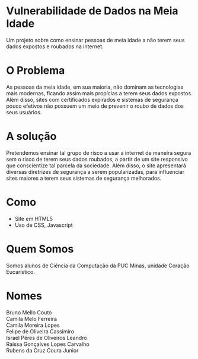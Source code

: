 # Vulnerabilidade de Dados na Meia Idade
Um projeto sobre como ensinar pessoas de meia idade a não terem seus dados expostos e roubados na internet.

# O Problema
As pessoas da meia idade, em sua maioria, não dominam as tecnologias mais modernas, ficando assim mais propícias a terem seus dados expostos. Além disso, sites com certificados expirados e sistemas de segurança pouco efetivos não possuem um meio de prevenir o roubo de dados dos seus usuários.

# A solução
Pretendemos ensinar tal grupo de risco a usar a internet de maneira segura sem o risco de terem seus dados roubados, a partir de um site responsivo que conscientize tal parcela da sociedade. Além disso, o site apresentará diversas diretrizes de segurança a serem popularizadas, para influenciar sites maiores a terem seus sistemas de segurança melhorados.

# Como
* Site em HTML5
* Uso de CSS, Javascript

# Quem Somos
Somos alunos de Ciência da Computação da PUC Minas, unidade Coração Eucarístico.

# Nomes
Bruno Mello Couto  
Camila Melo Ferreira  
Camila Moreira Lopes  
Felipe de Oliveira Cassimiro  
Israel Péres de Oliveiros Leandro  
Raíssa Gonçalves Lopes Carvalho  
Rubens da Cruz Coura Junior  
